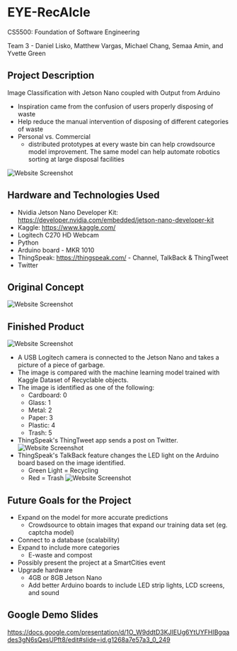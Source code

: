 # EYE-RecAIcle

CS5500: Foundation of Software Engineering

Team 3 - Daniel Lisko, Matthew Vargas, Michael Chang, Semaa Amin, and Yvette Green

## Project Description
Image Classification with Jetson Nano coupled with Output from Arduino
* Inspiration came from the confusion of users properly disposing of waste
* Help reduce the manual intervention of disposing of different categories of waste
* Personal vs. Commercial 
     * distributed prototypes at every waste bin can help crowdsource model improvement. The same model can help automate robotics sorting at large disposal facilities


![Website Screenshot](https://github.com/greeny90/recycle-ai/blob/main/logo.png)

## Hardware and Technologies Used
- Nvidia Jetson Nano Developer Kit: https://developer.nvidia.com/embedded/jetson-nano-developer-kit
- Kaggle: https://www.kaggle.com/
- Logitech C270 HD Webcam
- Python
- Arduino board - MKR 1010
- ThingSpeak: https://thingspeak.com/ - Channel, TalkBack & ThingTweet
- Twitter

## Original Concept 
![Website Screenshot](https://github.com/greeny90/recycle-ai/blob/main/originalconcept.png)

## Finished Product
![Website Screenshot](https://github.com/greeny90/recycle-ai/blob/main/howitworks.png)
- A USB Logitech camera is connected to the Jetson Nano and takes a picture of a piece of garbage.
- The image is compared with the machine learning model trained with Kaggle Dataset of Recyclable objects.
- The image is identified as one of the following: 
     - Cardboard: 0
     - Glass: 1
     - Metal: 2
     - Paper: 3
     - Plastic: 4
     - Trash: 5  
- ThingSpeak's ThingTweet app sends a post on Twitter. 
![Website Screenshot](https://github.com/greeny90/recycle-ai/blob/main/tweet.png)
- ThingSpeak's TalkBack feature changes the LED light on the Arduino board based on the image identified. 
     - Green Light = Recycling 
     - Red = Trash
![Website Screenshot](https://github.com/greeny90/recycle-ai/blob/main/arduino.png)

## Future Goals for the Project
- Expand on the model for more accurate predictions
   - Crowdsource to obtain images that expand our training data set (eg. captcha model)
- Connect to a database (scalability)
- Expand to include more categories 
   - E-waste and compost
- Possibly present the project at a SmartCities event
- Upgrade hardware 
   - 4GB or 8GB Jetson Nano 
   - Add better Arduino boards to include LED strip lights, LCD screens, and sound

## Google Demo Slides
https://docs.google.com/presentation/d/1O_W9ddtD3KJIEUg6YtUYFHIBgqades3gN6sQesUPft8/edit#slide=id.g1268a7e57a3_0_249

